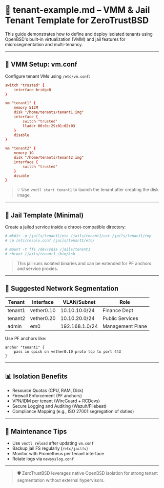 
# 🧱 tenant-example.md – VMM & Jail Tenant Template for ZeroTrustBSD

This guide demonstrates how to define and deploy isolated tenants using OpenBSD's built-in virtualization (VMM) and jail features for microsegmentation and multi-tenancy.

---

## 📁 VMM Setup: vm.conf

Configure tenant VMs using `/etc/vm.conf`:

```conf
switch "trusted" {
    interface bridge0
}

vm "tenant1" {
    memory 512M
    disk "/home/tenants/tenant1.img"
    interface {
        switch "trusted"
        lladdr 00:0c:29:01:02:03
    }
    disable
}

vm "tenant2" {
    memory 1G
    disk "/home/tenants/tenant2.img"
    interface {
        switch "trusted"
    }
    disable
}
```

> 💡 Use `vmctl start tenant1` to launch the tenant after creating the disk image.

---

## 🧱 Jail Template (Minimal)

Create a jailed service inside a chroot-compatible directory:

```sh
# mkdir -p /jails/tenant1/etc /jails/tenant1/usr /jails/tenant1/tmp
# cp /etc/resolv.conf /jails/tenant1/etc/

# mount -t ffs /dev/sd1a /jails/tenant1
# chroot /jails/tenant1 /bin/ksh
```

> This jail runs isolated binaries and can be extended for PF anchors and service proxies.

---

## 🔐 Suggested Network Segmentation

| Tenant       | Interface | VLAN/Subnet | Role             |
|--------------|-----------|-------------|------------------|
| tenant1      | vether0.10| 10.10.10.0/24| Finance Dept     |
| tenant2      | vether0.20| 10.10.20.0/24| Public Services  |
| admin        | em0       | 192.168.1.0/24| Management Plane |

Use PF anchors like:

```pf
anchor "tenant1" {
    pass in quick on vether0.10 proto tcp to port 443
}
```

---

## 📊 Isolation Benefits

- Resource Quotas (CPU, RAM, Disk)
- Firewall Enforcement (PF anchors)
- VPN/IDM per tenant (WireGuard + RCDevs)
- Secure Logging and Auditing (Wazuh/Filebeat)
- Compliance Mapping (e.g., ISO 27001 segregation of duties)

---

## 🔄 Maintenance Tips

- Use `vmctl reload` after updating `vm.conf`
- Backup jail FS regularly (`/etc/jailfs`)
- Monitor with Prometheus per tenant interface
- Rotate logs via `newsyslog.conf`

---

> 🛡 ZeroTrustBSD leverages native OpenBSD isolation for strong tenant segmentation without external hypervisors.

